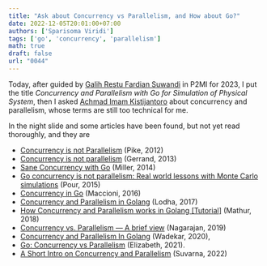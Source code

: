 ```yaml
---
title: "Ask about Concurrency vs Parallelism, and How about Go?"
date: 2022-12-05T20:01:00+07:00
authors: ['Sparisoma Viridi']
tags: ['go', 'concurrency', 'parallelism']
math: true
draft: false
url: "0044"
---
```


Today, after guided by [Galih Restu Fardian Suwandi](https://lppm.itb.ac.id/id/galih-restu-fardian-suwandi/) in P2MI for 2023, I put the title *Concurrency and Parallelism with Go for Simulation of Physical System*, then I asked [Achmad Imam Kistijantoro](https://www.itb.ac.id/staf/profil/achmad-imam-kistijantoro) about concurrency and parallelism, whose terms are still too technical for me.

In the night slide and some articles have been found, but not yet read thoroughly, and they are
+ [Concurrency is not Parallelism](https://go.dev/talks/2012/waza.slide#1) (Pike, 2012)
+ [Concurrency is not parallelism](https://go.dev/blog/waza-talk) (Gerrand, 2013)
+ [Sane Concurrency with Go](https://blog.mozilla.org/services/2014/03/12/sane-concurrency-with-go/) (Miller, 2014)
+ [Go concurrency is not parallelism: Real world lessons with Monte Carlo simulations](https://www.soroushjp.com/2015/02/07/go-concurrency-is-not-parallelism-real-world-lessons-with-monte-carlo-simulations/) (Pour, 2015)
+ [Concurrency in Go](https://www.develer.com/en/concurrency-in-go/) (Maccioni, 2016)
+ [Concurrency and Parallelism in Golang](https://medium.com/@tilaklodha/5333e9a4ba64) (Lodha, 2017)
+ [How Concurrency and Parallelism works in Golang [Tutorial]](https://hub.packtpub.com/concurrency-and-parallelism-in-golang-tutorial/) (Mathur, 2018)
+ [Concurrency vs. Parallelism — A brief view](https://medium.com/@itIsMadhavan/b337c8dac350) (Nagarajan, 2019)
+ [Concurrency and Parallelism In Golang](https://mayurwadekar2.medium.com/c8327701fd94) (Wadekar, 2020),
+ [Go: Concurrency vs Parallelism](https://medium.com/codex/c3fc9cec55c8) (Elizabeth, 2021).
+ [A Short Intro on Concurrency and Parallelism](https://levelup.gitconnected.com/1417bd04e881) (Suvarna, 2022)
